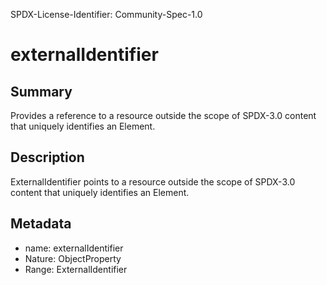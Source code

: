 SPDX-License-Identifier: Community-Spec-1.0

# externalIdentifier

## Summary

Provides a reference to a resource outside the scope of SPDX-3.0 content
that uniquely identifies an Element.

## Description

ExternalIdentifier points to a resource outside the scope of SPDX-3.0 content
that uniquely identifies an Element.

## Metadata

- name: externalIdentifier
- Nature: ObjectProperty
- Range: ExternalIdentifier
